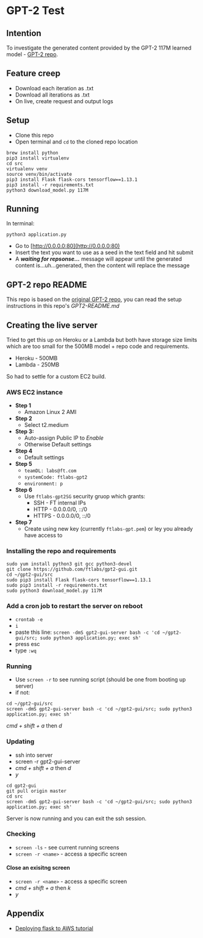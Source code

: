# GPT-2 Test

## Intention

To investigate the generated content provided by the GPT-2 117M learned model - [GPT-2 repo](https://github.com/openai/gpt-2.git).


## Feature creep

+ Download each iteration as .txt
+ Download all iterations as .txt
+ On live, create request and output logs


## Setup

+ Clone this repo
+ Open terminal and ```cd``` to the cloned repo location

```
brew install python
pip3 install virtualenv
cd src
virtualenv venv
source venv/bin/activate
pip3 install Flask flask-cors tensorflow==1.13.1
pip3 install -r requirements.txt
python3 download_model.py 117M
```

## Running

In terminal:

```
python3 application.py
```

+ Go to [http://0.0.0.0:80](http://0.0.0.0:80)
+ Insert the text you want to use as a seed in the text field and hit submit
+ A ***waiting for repsonse...*** message will appear until the generated content is...uh...generated, then the content will replace the message


## GPT-2 repo README

This repo is based on the [original GPT-2 repo](https://github.com/openai/gpt-2.git), you can read the setup instructions in this repo's *GPT2-README.md*


## Creating the live server

Tried to get this up on Heroku or a Lambda but both have storage size limits which are too small for the 500MB model + repo code and requirements.

+ Heroku - 500MB
+ Lambda - 250MB

So had to settle for a custom EC2 build.


### AWS EC2 instance

+ **Step 1**
    - Amazon Linux 2 AMI
+ **Step 2**
    - Select t2.medium
+ **Step 3:**
    - Auto-assign Public IP to *Enable*
    - Otherwise Default settings
+ **Step 4**
    - Default settings
+ **Step 5**
    - `teamDL: labs@ft.com`
    - `systemCode: ftlabs-gpt2`
    - `environment: p`
+ **Step 6**
    - Use `ftlabs-gpt2SG` security gruop which grants:
        - SSH - FT internal IPs
        - HTTP - 0.0.0.0/0, ::/0
        - HTTPS - 0.0.0.0/0, ::/0
+ **Step 7**
    - Create using new key (currently `ftlabs-gpt.pem`) or ley you already have access to 


### Installing the repo and requirements

```
sudo yum install python3 git gcc python3-devel
git clone https://github.com/ftlabs/gpt2-gui.git
cd ~/gpt2-gui/src
sudo pip3 install Flask flask-cors tensorflow==1.13.1
sudo pip3 install -r requirements.txt
sudo python3 download_model.py 117M
```

### Add a cron job to restart the server on reboot

+ `crontab -e`
+ `i`
+ paste this line: `screen -dmS gpt2-gui-server bash -c 'cd ~/gpt2-gui/src; sudo python3 application.py; exec sh'`
+ press esc
+ type `:wq`


### Running

+ Use ```screen -r``` to see running script (should be one from booting up server)
+ if not:

```
cd ~/gpt2-gui/src
screen -dmS gpt2-gui-server bash -c 'cd ~/gpt2-gui/src; sudo python3 application.py; exec sh'
```
*cmd + shift + a* then *d*


### Updating

+ ssh into server
+ screen -r gpt2-gui-server
+ *cmd + shift + a* then *d*
+ *y*

```
cd gpt2-gui
git pull origin master
cd src
screen -dmS gpt2-gui-server bash -c 'cd ~/gpt2-gui/src; sudo python3 application.py; exec sh'
```

Server is now running and you can exit the ssh session.


### Checking

+ ```screen -ls``` - see current running screens
+ ```screen -r <name>``` - access a specific screen

#### Close an exisitng screen

+ ```screen -r <name>``` - access a specific screen
+ *cmd + shift + a* then *k*
+ *y*


## Appendix

+ [Deploying flask to AWS tutorial](https://www.codementor.io/dushyantbgs/deploying-a-flask-application-to-aws-gnva38cf0)
